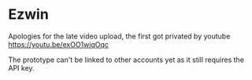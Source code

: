 # Ezwin
Apologies for the late video upload, the first got privated by youtube
https://youtu.be/exOO1wiqOqc

The prototype can't be linked to other accounts yet as it still requires the API key.